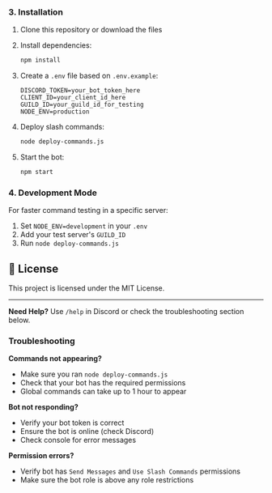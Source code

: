 ### 3. Installation
1. Clone this repository or download the files
2. Install dependencies:
   ```bash
   npm install
   ```

3. Create a `.env` file based on `.env.example`:
   ```env
   DISCORD_TOKEN=your_bot_token_here
   CLIENT_ID=your_client_id_here
   GUILD_ID=your_guild_id_for_testing
   NODE_ENV=production
   ```

4. Deploy slash commands:
   ```bash
   node deploy-commands.js
   ```

5. Start the bot:
   ```bash
   npm start
   ```

### 4. Development Mode
For faster command testing in a specific server:
1. Set `NODE_ENV=development` in your `.env`
2. Add your test server's `GUILD_ID`
3. Run `node deploy-commands.js`


## 📄 License

This project is licensed under the MIT License.

---

**Need Help?** Use `/help` in Discord or check the troubleshooting section below.

### Troubleshooting

**Commands not appearing?**
- Make sure you ran `node deploy-commands.js`
- Check that your bot has the required permissions
- Global commands can take up to 1 hour to appear

**Bot not responding?**
- Verify your bot token is correct
- Ensure the bot is online (check Discord)
- Check console for error messages

**Permission errors?**
- Verify bot has `Send Messages` and `Use Slash Commands` permissions
- Make sure the bot role is above any role restrictions
